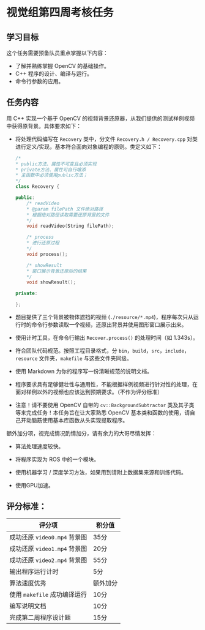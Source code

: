 # 视觉组第四周考核任务

## 学习目标

这个任务需要预备队员重点掌握以下内容：

- 了解并熟练掌握 OpenCV 的基础操作。
- C++ 程序的设计、编译与运行。
- 命令行参数的应用。

## 任务内容

用 C++ 实现一个基于 OpenCV 的视频背景还原器，从我们提供的测试样例视频中获得原背景。具体要求如下：

- 将处理代码编写在 `Recovery` 类中，分文件 `Recovery.h / Recovery.cpp` 对类进行定义/实现，基本符合面向对象编程的原则。类定义如下：

   ```cpp
   /*
   * public方法、属性不可变且必须实现
   * private方法、属性可自行增添
   * 主函数中必须使用public方法；
   */
   class Recovery {

   public:
       /* readVideo
       * @param filePath 文件绝对路径
       * 根据绝对路径读取需要还原背景的文件
       */
       void readVideo(String filePath);

       /* process
       * 进行还原过程
       */
       void process();

       /* showResult
       * 窗口展示背景还原后的结果
       */
       void showResult();

   private:

   };
   ```
   
- 题目提供了三个背景被物体遮挡的视频 (`./resource/*.mp4`)，程序每次只从运行时的命令行参数读取**一个**视频，还原出背景并使用图形窗口展示出来。

- 使用计时工具，在命令行输出 `Recover.process()` 的处理时间（如 1.343s）。

- 符合团队代码规范。按照工程目录格式，分 `bin`，`build`，`src`，`include`，`resource` 文件夹，`makefile` 与这些文件夹同级。

- 使用 Markdown 为你的程序写一份清晰规范的说明文档。

- 程序要求具有足够健壮性与通用性，不能根据样例视频进行针对性的处理，在面对样例以外的视频也应该达到预期要求。（不作为评分标准）

- 注意！请不要使用 OpenCV 自带的 `cv::BackgroundSubtractor` 类及其子类等来完成任务！本任务旨在让大家熟悉 OpenCV 基本类和函数的使用，请自己开动脑筋使用基本库函数从头实现提取程序。


额外加分项，视完成情况酌情加分，请有余力的大哥尽情发挥：

- 算法处理速度较快。

- 将程序实现为 ROS 中的一个模块。

- 使用机器学习 / 深度学习方法，如果用到请附上数据集来源和训练代码。

- 使用GPU加速。


## 评分标准：


| 评分项                       | 积分值   |
| ---------------------------- | -------- |
| 成功还原 `video0.mp4` 背景图 | 35分     |
| 成功还原 `video1.mp4` 背景图 | 20分     |
| 成功还原 `video2.mp4` 背景图 | 55分     |
| 输出程序运行计时             | 5分      |
| 算法速度优秀                 | 额外加分 |
| 使用 `makefile` 成功编译运行 | 10分     |
| 编写说明文档                 | 10分     |
| 完成第二周程序设计题         | 15分     |